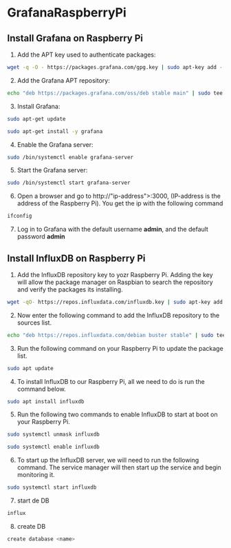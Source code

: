 # GrafanaRaspberryPi

## Install Grafana on Raspberry Pi

1. Add the APT key used to authenticate packages:
```sh
wget -q -O - https://packages.grafana.com/gpg.key | sudo apt-key add -
```
2. Add the Grafana APT repository:
```sh
echo "deb https://packages.grafana.com/oss/deb stable main" | sudo tee -a /etc/apt/sources.list.d/grafana.list
```
3. Install Grafana:
```sh
sudo apt-get update
```
```sh
sudo apt-get install -y grafana
```
4. Enable the Grafana server:  
```sh
sudo /bin/systemctl enable grafana-server
```
5. Start the Grafana server:
```sh
sudo /bin/systemctl start grafana-server
```
6. Open a browser and go to http://"ip-address">:3000, (IP-address is the address of the Raspberry Pi). You get the ip with the following command
```sh
ifconfig
```
7. Log in to Grafana with the default username **admin**, and the default password **admin**


## Install InfluxDB on Raspberry Pi

1. Add the InfluxDB repository key to yozr Raspberry Pi.
Adding the key will allow the package manager on Raspbian to search the repository and verify the packages its installing.
```sh
wget -qO- https://repos.influxdata.com/influxdb.key | sudo apt-key add -
```
2. Now enter the following command to add the InfluxDB repository to the sources list. 
```sh
echo "deb https://repos.influxdata.com/debian buster stable" | sudo tee /etc/apt/sources.list.d/influxdb.list
```
3. Run the following command on your Raspberry Pi to update the package list.
```sh
sudo apt update
```
4. To install InfluxDB to our Raspberry Pi, all we need to do is run the command below.
```sh
sudo apt install influxdb
``` 
5. Run the following two commands to enable InfluxDB to start at boot on your Raspberry Pi.
```sh
sudo systemctl unmask influxdb
``` 
```sh
sudo systemctl enable influxdb
``` 
6. To start up the InfluxDB server, we will need to run the following command. The service manager will then start up the service and begin monitoring it.
```sh
sudo systemctl start influxdb
``` 
7. start de DB
```sh
influx
``` 
8. create DB
```sh
create database <name>
``` 

